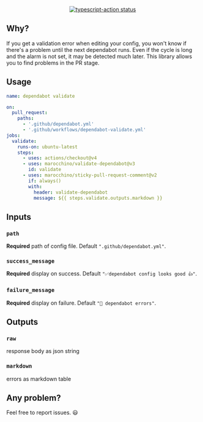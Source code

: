 <p align="center">
  <a href="https://github.com/marocchino/validate-dependabot/actions"><img alt="typescript-action status" src="https://github.com/marocchino/validate-dependabot/workflows/build-test/badge.svg"></a>
</p>

## Why?

If you get a validation error when editing your config, you won't know if there's a problem until the next dependabot runs.
Even if the cycle is long and the alarm is not set, it may be detected much later.
This library allows you to find problems in the PR stage.

## Usage

```yaml
name: dependabot validate

on:
  pull_request:
    paths:
      - '.github/dependabot.yml'
      - '.github/workflows/dependabot-validate.yml'
jobs:
  validate:
    runs-on: ubuntu-latest
    steps:
      - uses: actions/checkout@v4
      - uses: marocchino/validate-dependabot@v3
        id: validate
      - uses: marocchino/sticky-pull-request-comment@v2
        if: always()
        with:
          header: validate-dependabot
          message: ${{ steps.validate.outputs.markdown }}
```

## Inputs

### `path`

**Required** path of config file. Default `".github/dependabot.yml"`.

### `success_message`

**Required** display on success. Default `"✅dependabot config looks good 👍"`.

### `failure_message`

**Required** display on failure. Default `"🚫 dependabot errors"`.

## Outputs

### `raw`

response body as json string

### `markdown`

errors as markdown table

## Any problem?

Feel free to report issues. 😃
